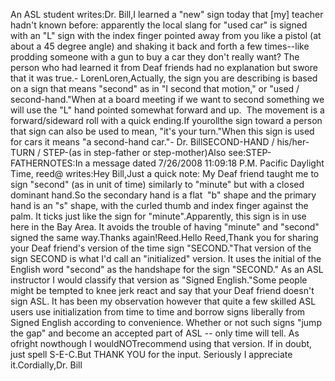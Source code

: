 An ASL student writes:Dr. Bill,I learned a "new" sign today that [my] 
		teacher hadn't known before: apparently the local slang for "used car" is signed with an "L" sign with the index finger 
		pointed away from you like a pistol (at about a 45 degree angle) and shaking it back and forth a few times--like prodding 
		someone with a gun to buy a car they don't really want? The person who had learned it from Deaf friends had no explanation 
		but swore that it was true.- LorenLoren,Actually, the sign you are describing is based on a sign that means "second" as in "I second that motion," or "used / second-hand."When at a board meeting if we want to second something we will use the "L" hand pointed somewhat forward and up.  The 
		movement is a forward/sideward roll with a quick ending.If yourollthe sign toward a person that sign can also be used to mean, "it's your turn."When this sign is used for cars it means "a second-hand car."- Dr.
		BillSECOND-HAND / his/her-TURN / STEP-(as in step-father or step-mother)Also see:STEP-FATHERNOTES:In a message dated 7/26/2008 11:09:18 P.M. Pacific Daylight 
				Time, reed@ writes:Hey Bill,Just a quick note: My Deaf friend taught me to sign "second" (as 
				in
				unit of time) similarly to "minute" but with a closed dominant 
				hand.So the secondary hand is a flat  "b" shape and the primary hand 
				is an
				"s" shape, with the curled thumb and index finger against the 
				palm. It
				ticks just like the sign for "minute".Apparently, this sign is in use here in the Bay Area. It avoids 
				the
				trouble of having "minute" and "second" signed the same way.Thanks again!Reed.Hello Reed,Thank you for sharing your Deaf friend's version of the time sign 
		"SECOND."That version of the sign SECOND is what I'd call an "initialized" 
		version. It uses the initial of the English word "second" as the 
		handshape for the sign "SECOND." As an ASL instructor I would classify 
		that version as "Signed English."Some people might be tempted to knee jerk react and say that your Deaf 
		friend doesn't sign ASL. It has been my observation however that quite a 
		few skilled ASL users use initialization from time to time and borrow 
		signs liberally from Signed English according to convenience. Whether or 
		not such signs "jump the gap" and become an accepted part of ASL -- only 
		time will tell. As ofright nowthough I wouldNOTrecommend using that 
		version. If in doubt, just spell S-E-C.But THANK YOU for the input. Seriously I appreciate it.Cordially,Dr. Bill